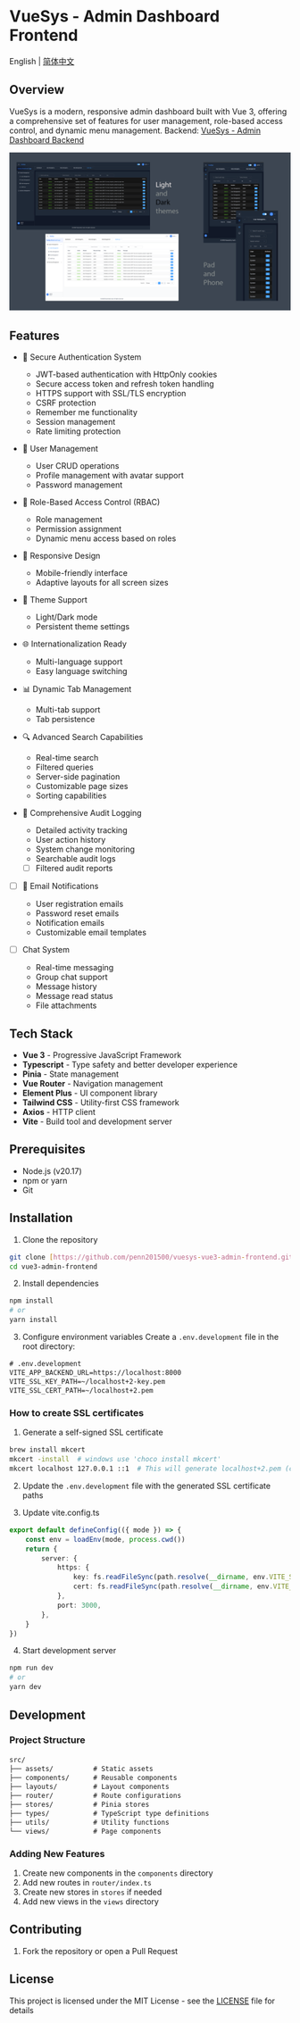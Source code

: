 # VueSys - Admin Dashboard Frontend

English | [简体中文](./README_CN.md)

## Overview

VueSys is a modern, responsive admin dashboard built with Vue 3, offering a comprehensive set of features for user management, role-based access control, and dynamic menu management.
Backend: [VueSys - Admin Dashboard Backend](https://github.com/penn201500/vuesys-django-admin-backend)

![VueSys - Admin Dashboard](./public/vuesys.png)


## Features

-   🔐 Secure Authentication System
    -   JWT-based authentication with HttpOnly cookies
    -   Secure access token and refresh token handling
    -   HTTPS support with SSL/TLS encryption
    -   CSRF protection
    -   Remember me functionality
    -   Session management
    -   Rate limiting protection
-   👥 User Management
    -   User CRUD operations
    -   Profile management with avatar support
    -   Password management
-   🔑 Role-Based Access Control (RBAC)
    -   Role management
    -   Permission assignment
    -   Dynamic menu access based on roles
-   📱 Responsive Design
    -   Mobile-friendly interface
    -   Adaptive layouts for all screen sizes
-   🎨 Theme Support
    -   Light/Dark mode
    -   Persistent theme settings
-   🌐 Internationalization Ready
    -   Multi-language support
    -   Easy language switching
-   📊 Dynamic Tab Management
    -   Multi-tab support
    -   Tab persistence
-   🔍 Advanced Search Capabilities

    -   Real-time search
    -   Filtered queries
    -   Server-side pagination
    -   Customizable page sizes
    -   Sorting capabilities

-   📝 Comprehensive Audit Logging
    -   Detailed activity tracking
    -   User action history
    -   System change monitoring
    -   Searchable audit logs
    - [ ] Filtered audit reports

- [ ] 📧 Email Notifications
    -   User registration emails
    -   Password reset emails
    -   Notification emails
    -   Customizable email templates

- [ ] Chat System
    -   Real-time messaging
    -   Group chat support
    -   Message history
    -   Message read status
    -   File attachments

## Tech Stack

-   **Vue 3** - Progressive JavaScript Framework
-   **Typescript** - Type safety and better developer experience
-   **Pinia** - State management
-   **Vue Router** - Navigation management
-   **Element Plus** - UI component library
-   **Tailwind CSS** - Utility-first CSS framework
-   **Axios** - HTTP client
-   **Vite** - Build tool and development server

## Prerequisites

-   Node.js (v20.17)
-   npm or yarn
-   Git

## Installation

1. Clone the repository

```bash
git clone [https://github.com/penn201500/vuesys-vue3-admin-frontend.git](https://github.com/penn201500/vuesys-vue3-admin-frontend.git)
cd vue3-admin-frontend
```

2. Install dependencies

```bash
npm install
# or
yarn install
```

3. Configure environment variables
   Create a `.env.development` file in the root directory:

```env
# .env.development
VITE_APP_BACKEND_URL=https://localhost:8000
VITE_SSL_KEY_PATH=~/localhost+2-key.pem
VITE_SSL_CERT_PATH=~/localhost+2.pem
```

### How to create SSL certificates

1. Generate a self-signed SSL certificate

```bash
brew install mkcert
mkcert -install  # windows use 'choco install mkcert'
mkcert localhost 127.0.0.1 ::1  # This will generate localhost+2.pem (certificate) and localhost+2-key.pem (key).
```

2. Update the `.env.development` file with the generated SSL certificate paths

3. Update vite.config.ts

```typescript
export default defineConfig(({ mode }) => {
    const env = loadEnv(mode, process.cwd())
    return {
        server: {
            https: {
                key: fs.readFileSync(path.resolve(__dirname, env.VITE_SSL_KEY_PATH)),
                cert: fs.readFileSync(path.resolve(__dirname, env.VITE_SSL_CERT_PATH)),
            },
            port: 3000,
        },
    }
})
```

4. Start development server

```bash
npm run dev
# or
yarn dev
```

## Development

### Project Structure

```
src/
├── assets/          # Static assets
├── components/      # Reusable components
├── layouts/         # Layout components
├── router/          # Route configurations
├── stores/          # Pinia stores
├── types/           # TypeScript type definitions
├── utils/           # Utility functions
└── views/           # Page components
```

### Adding New Features

1. Create new components in the `components` directory
2. Add new routes in `router/index.ts`
3. Create new stores in `stores` if needed
4. Add new views in the `views` directory

## Contributing

1. Fork the repository or open a Pull Request

## License

This project is licensed under the MIT License - see the [LICENSE](./LICENSE.md) file for details
